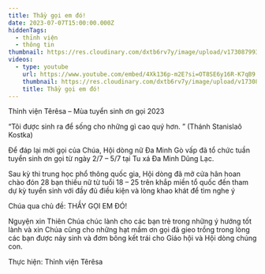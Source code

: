 ```yaml
---
title: Thầy gọi em đó!
date: 2023-07-07T15:00:00.000Z
hiddenTags:
  - thỉnh viện
  - thông tin
thumbnail: https://res.cloudinary.com/dxtb6rv7y/image/upload/v1730879930/tuyen_sinh_2023_th8coo.jpg
videos:
  - type: youtube
    url: https://www.youtube.com/embed/4Xk136p-m2E?si=OT8SE6y16R-K7qB9
    thumbnail: https://res.cloudinary.com/dxtb6rv7y/image/upload/v1730879930/tuyen_sinh_2023_th8coo.jpg
    title: Thầy gọi em đó!
---
```

Thỉnh viện Têrêsa – Mùa tuyển sinh ơn gọi 2023

“Tôi được sinh ra để sống cho những gì cao quý hơn. ” (Thánh Stanislaô Kostka)

Để đáp lại mời gọi của Chúa, Hội dòng nữ Đa Minh Gò vấp đã tổ chức tuần tuyển sinh ơn gọi từ ngày 2/7 – 5/7 tại Tu xá Đa Minh Dũng Lạc. 

Sau kỳ thi trung học phổ thông quốc gia, Hội dòng đã mở cửa hân hoan chào đón 28 bạn thiếu nữ từ tuổi 18 – 25 trên khắp miền tổ quốc đến tham dự kỳ tuyển sinh với đầy đủ điều kiện và lòng khao khát để tìm nghe ý

Chúa qua chủ đề: THẦY GỌI EM ĐÓ!

Nguyện xin Thiên Chúa chúc lành cho các bạn trẻ trong những ý hướng tốt lành và xin Chúa cũng cho những hạt mầm ơn gọi đã gieo trồng trong lòng các bạn được nảy sinh và đơm bông kết trái cho Giáo hội và Hội dòng chúng con.

Thực hiện: Thỉnh viện Têrêsa
